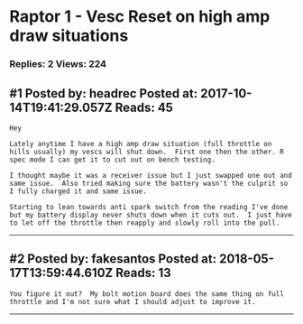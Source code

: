 # Raptor 1 - Vesc Reset on high amp draw situations

### Replies: 2 Views: 224

## \#1 Posted by: headrec Posted at: 2017-10-14T19:41:29.057Z Reads: 45

```
Hey

Lately anytime I have a high amp draw situation (full throttle on hills usually) my vescs will shut down.  First one then the other. R spec mode I can get it to cut out on bench testing.

I thought maybe it was a receiver issue but I just swapped one out and same issue.  Also tried making sure the battery wasn't the culprit so I fully charged it and same issue.

Starting to lean towards anti spark switch from the reading I've done but my battery display never shuts down when it cuts out.  I just have to let off the throttle then reapply and slowly roll into the pull.
```

---
## \#2 Posted by: fakesantos Posted at: 2018-05-17T13:59:44.610Z Reads: 13

```
You figure it out?  My bolt motion board does the same thing on full throttle and I'm not sure what I should adjust to improve it.
```

---
